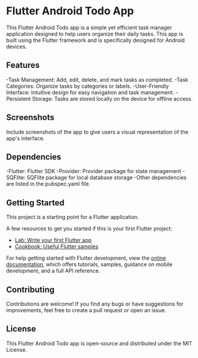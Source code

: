 # Flutter Android Todo App

This Flutter Android Todo app is a simple yet efficient task manager application designed to help users organize their daily tasks. This app is built using the Flutter framework and is specifically designed for Android devices.

## Features
-Task Management: Add, edit, delete, and mark tasks as completed.
-Task Categories: Organize tasks by categories or labels.
-User-Friendly Interface: Intuitive design for easy navigation and task management.
-Persistent Storage: Tasks are stored locally on the device for offline access.

## Screenshots
Include screenshots of the app to give users a visual representation of the app's interface.

## Dependencies
-Flutter: Flutter SDK
-Provider: Provider package for state management
-SQFlite: SQFlite package for local database storage
-Other dependencies are listed in the pubspec.yaml file.

## Getting Started

This project is a starting point for a Flutter application.

A few resources to get you started if this is your first Flutter project:

- [Lab: Write your first Flutter app](https://docs.flutter.dev/get-started/codelab)
- [Cookbook: Useful Flutter samples](https://docs.flutter.dev/cookbook)

For help getting started with Flutter development, view the
[online documentation](https://docs.flutter.dev/), which offers tutorials,
samples, guidance on mobile development, and a full API reference.

## Contributing
Contributions are welcome! If you find any bugs or have suggestions for improvements, feel free to create a pull request or open an issue.

## License
This Flutter Android Todo app is open-source and distributed under the MIT License.

